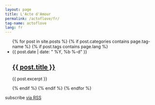 ```yaml
---
layout: page
title: L'Acte d'Amour 
permalink: /actoflove/fr/
tag-name: actoflove
lang: fr
---
```


  <ul class="post-list">
	{% for post in site.posts %}
		{% if post.categories contains page.tag-name %}
			{% if post.tags contains page.lang %}
      <li>
        <span class="post-meta">{{ post.date | date: " %Y, %b %-d" }}</span>
        <h2>
          <a class="post-link" href="{{ post.url | prepend: site.baseurl }}">{{ post.title }}</a>
        </h2>
        <p>{{ post.excerpt }}</p>
      </li>
{% endif %} 
{% endif %} 
{% endfor %}
  </ul>
  
<p class="rss-subscribe">subscribe <a href="{{ "/feed.xml" | prepend: site.baseurl }}">via RSS</a></p>

